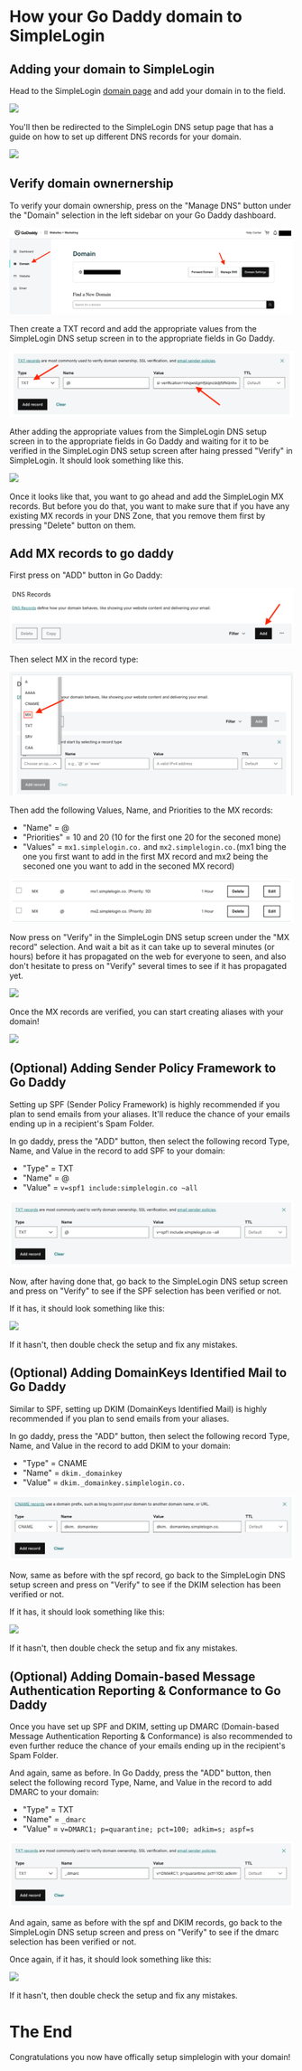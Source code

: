 # How your Go Daddy domain to SimpleLogin

## Adding your domain to SimpleLogin

Head to the SimpleLogin [domain page](https://app.simplelogin.io/dashboard/custom_domain) and add your domain in to the field.

![](../../new-domain.png)

You'll then be redirected to the SimpleLogin DNS setup page that has a guide on how to set up different DNS records for your domain.

![](../../domain-dns.png)

## Verify domain ownernership

To verify your domain ownership, press on the "Manage DNS" button under the "Domain" selection in the left sidebar on your Go Daddy dashboard.

![](./manage-dns-button.png)

Then create a TXT record and add the appropriate values from the SimpleLogin DNS setup screen in to the appropriate fields in Go Daddy.

![](./txt-record.png)

Ather adding the appropriate values from the SimpleLogin DNS setup screen in to the appropriate fields in Go Daddy and waiting for it to be verified in the SimpleLogin DNS setup screen after haing pressed "Verify" in SimpleLogin. It should look something like this.

![](../sl-domain-verified.png)

Once it looks like that, you want to go ahead and add the SimpleLogin MX records. But before you do that, you want to make sure that if you have any existing MX records in your DNS Zone, that you remove them first by pressing "Delete" button on them.

## Add MX records to go daddy

First press on "ADD" button in Go Daddy:

![](./add-mx-records.png)

Then select MX in the record type:

![](./select-mx-record.png)

Then add the following Values, Name, and Priorities to the MX records: 

- "Name" = @
- "Priorities" = 10 and 20 (10 for the first one 20 for the seconed mone)
- "Values" = `mx1.simplelogin.co.` and `mx2.simplelogin.co.`(mx1 bing the one you first want to add in the first MX record and mx2 being the seconed one you want to add in the seconed MX record)

![](./mx-records.png)

Now press on "Verify" in the SimpleLogin DNS setup screen under the "MX record" selection. And wait a bit as it can take up to several minutes (or hours) before it has propagated on the web for everyone to seen, and also don't hesitate to press on "Verify" several times to see if it has propagated yet.

![](../mx-verified.png)

Once the MX records are verified, you can start creating aliases with your domain!

![](../creating-alias.png)

## (Optional) Adding Sender Policy Framework to Go Daddy

Setting up SPF (Sender Policy Framework) is highly recommended if you plan to send emails from your aliases. It'll reduce the chance of your emails ending up in a recipient's Spam Folder.

In go daddy, press the "ADD" button, then select the following record Type, Name, and Value in the record to add SPF to your domain:

- "Type" = TXT
- "Name" = @
- "Value" = `v=spf1 include:simplelogin.co ~all`

![](./spf-record.png)

Now, after having done that, go back to the SimpleLogin DNS setup screen and press on "Verify" to see if the SPF selection has been verified or not.

If it has, it should look something like this:

![](../spf-verified.png)

If it hasn't, then double check the setup and fix any mistakes.

## (Optional) Adding DomainKeys Identified Mail to Go Daddy

Similar to SPF, setting up DKIM (DomainKeys Identified Mail) is highly recommended if you plan to send emails from your aliases.

In go daddy, press the "ADD" button, then select the following record Type, Name, and Value in the record to add DKIM to your domain:

- "Type" = CNAME
- "Name" = `dkim._domainkey`
- "Value" = `dkim._domainkey.simplelogin.co.`

![](./dkim-record.png)

Now, same as before with the spf record, go back to the SimpleLogin DNS setup screen and press on "Verify" to see if the DKIM selection has been verified or not.

If it has, it should look something like this:

![](../dkim-verified.png)

If it hasn't, then double check the setup and fix any mistakes.

## (Optional) Adding Domain-based Message Authentication Reporting & Conformance to Go Daddy

Once you have set up SPF and DKIM, setting up DMARC (Domain-based Message Authentication Reporting & Conformance) is also recommended to even further reduce the chance of your emails ending up in the recipient's Spam Folder.

And again, same as before. In Go Daddy, press the "ADD" button, then select the following record Type, Name, and Value in the record to add DMARC to your domain:

- "Type" = TXT
- "Name" = `_dmarc`
- "Value" = `v=DMARC1; p=quarantine; pct=100; adkim=s; aspf=s`

![](./dmarc-record.png)

And again, same as before with the spf and DKIM records, go back to the SimpleLogin DNS setup screen and press on "Verify" to see if the dmarc selection has been verified or not.

Once again, if it has, it should look something like this:

![](../dmarc-verified.png)

If it hasn't, then double check the setup and fix any mistakes.

# The End

Congratulations you now have offically setup simplelogin with your domain!
